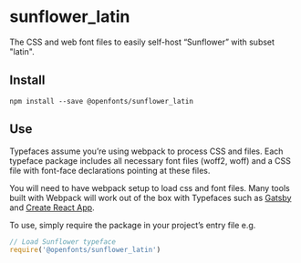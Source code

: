 
# sunflower_latin

The CSS and web font files to easily self-host “Sunflower” with subset "latin".

## Install

`npm install --save @openfonts/sunflower_latin`

## Use

Typefaces assume you’re using webpack to process CSS and files. Each typeface
package includes all necessary font files (woff2, woff) and a CSS file with
font-face declarations pointing at these files.

You will need to have webpack setup to load css and font files. Many tools built
with Webpack will work out of the box with Typefaces such as [Gatsby](https://github.com/gatsbyjs/gatsby)
and [Create React App](https://github.com/facebookincubator/create-react-app).

To use, simply require the package in your project’s entry file e.g.

```javascript
// Load Sunflower typeface
require('@openfonts/sunflower_latin')
```
